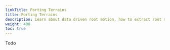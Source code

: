 ```yaml
---
linkTitle: Porting Terrains
title: Porting Terrains
description: Learn about data driven root motion, how to extract root motion from animation, and how to enable root motion on actors in Open 3D Engine (O3DE).
weight: 400
toc: true
---
```


Todo